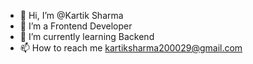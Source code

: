 - 👋 Hi, I’m @Kartik Sharma
- 👀 I’m a Frontend Developer
- 🌱 I’m currently learning Backend
- 📫 How to reach me kartiksharma200029@gmail.com

